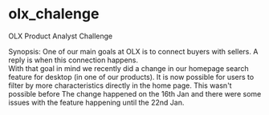 # olx_chalenge
OLX Product Analyst Challenge

Synopsis:
One of our main goals at OLX is to connect buyers with sellers. A reply is when this connection happens.	
With that goal in mind we recently did a change in our homepage search feature for desktop (in one of our products). 
It is now possible for users to filter by more characteristics directly in the home page. This wasn't possible before
The change happened on the 16th Jan and there were some issues with the feature happening until the 22nd Jan.

